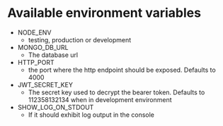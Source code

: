 # Available environment variables

- NODE_ENV
  - testing, production or development
- MONGO_DB_URL
  - The database url
- HTTP_PORT
  - the port where the http endpoint should be exposed. Defaults to 4000
- JWT_SECRET_KEY
  - The secret key used to decrypt the bearer token.  Defaults to 112358132134 when in development environment
- SHOW_LOG_ON_STDOUT
  - If it should exhibit log output in the console


